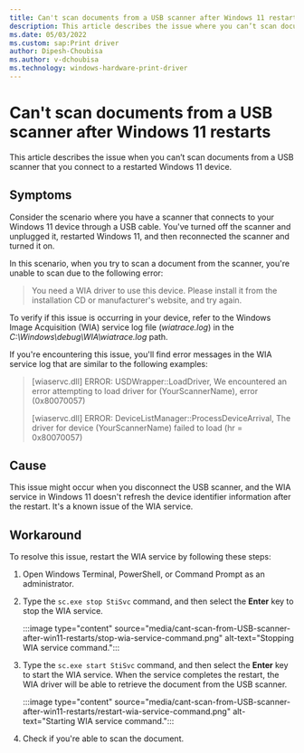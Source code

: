 ```yaml
---
title: Can't scan documents from a USB scanner after Windows 11 restarts
description: This article describes the issue where you can’t scan documents from a USB scanner that you connect to Windows 11 device after restarting it.
ms.date: 05/03/2022
ms.custom: sap:Print driver
author: Dipesh-Choubisa
ms.author: v-dchoubisa
ms.technology: windows-hardware-print-driver
---
```


# Can't scan documents from a USB scanner after Windows 11 restarts

This article describes the issue when you can’t scan documents from a USB scanner that you connect to a restarted Windows 11 device.

## Symptoms

Consider the scenario where you have a scanner that connects to your Windows 11 device through a USB cable. You've turned off the scanner and unplugged it, restarted Windows 11, and then reconnected the scanner and turned it on.

In this scenario, when you try to scan a document from the scanner, you're unable to scan due to the following error:

> You need a WIA driver to use this device. Please install it from the installation CD or manufacturer's website, and try again.

To verify if this issue is occurring in your device, refer to the Windows Image Acquisition (WIA) service log file (*wiatrace.log*) in the *C:\Windows\debug\WIA\wiatrace.log* path.

If you're encountering this issue, you'll find error messages in the WIA service log that are similar to the following examples:

> [wiaservc.dll] ERROR: USDWrapper::LoadDriver, We encountered an error attempting to load driver for (YourScannerName), error (0x80070057)
>
> [wiaservc.dll] ERROR: DeviceListManager::ProcessDeviceArrival, The driver for device (YourScannerName) failed to load (hr = 0x80070057)

## Cause

This issue might occur when you disconnect the USB scanner, and the WIA service in Windows 11 doesn't refresh the device identifier information after the restart. It's a known issue of the WIA service.

## Workaround

To resolve this issue, restart the WIA service by following these steps:

1. Open Windows Terminal, PowerShell, or Command Prompt as an administrator.

1. Type the `sc.exe stop StiSvc` command, and then select the **Enter** key to stop the WIA service.

   :::image type="content" source="media/cant-scan-from-USB-scanner-after-win11-restarts/stop-wia-service-command.png" alt-text="Stopping WIA service command.":::

1. Type the `sc.exe start StiSvc` command, and then select the **Enter** key to start the WIA service. When the service completes the restart, the WIA driver will be able to retrieve the document from the USB scanner.

   :::image type="content" source="media/cant-scan-from-USB-scanner-after-win11-restarts/restart-wia-service-command.png" alt-text="Starting WIA service command.":::

1. Check if you're able to scan the document.
